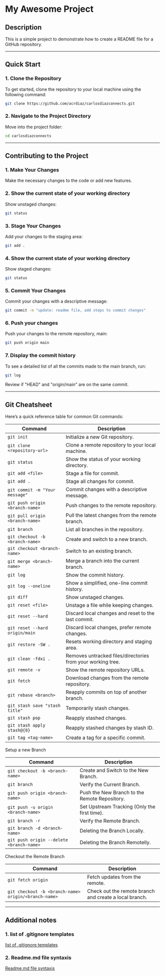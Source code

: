 # My Awesome Project

## Description
This is a simple project to demonstrate how to create a README file for a GitHub repository.

---

## Quick Start

### 1. Clone the Repository
To get started, clone the repository to your local machine using the following command:

```bash
git clone https://github.com/acrdiaz/carlosdiazconnects.git
```
### 2. Navigate to the Project Directory
Move into the project folder:

```bash
cd carlosdiazconnects
```

---

## Contributing to the Project

### 1. Make Your Changes
Make the necessary changes to the code or add new features.

### 2. Show the current state of your working directory
Show unstaged changes:

```bash
git status
```

### 3. Stage Your Changes
Add your changes to the staging area:

```bash
git add .
```

### 4. Show the current state of your working directory
Show staged changes:

```bash
git status
```

### 5. Commit Your Changes
Commit your changes with a descriptive message:

```bash
git commit -m "update: readme file, add steps to commit changes"
```

### 6. Push your changes
Push your changes to the remote repository, main:

```bash
git push origin main
```

### 7. Display the commit history
To see a detailed list of all the commits made to the main branch, run:

```bash
git log
```

Review if "HEAD" and "origin/main" are on the same commit.

---

## Git Cheatsheet

Here’s a quick reference table for common Git commands:

| Command                          | Description                                      |
|----------------------------------|--------------------------------------------------|
| `git init`                       | Initialize a new Git repository.                |
| `git clone <repository-url>`     | Clone a remote repository to your local machine.|
| `git status`                     | Show the status of your working directory.      |
| `git add <file>`                 | Stage a file for commit.                        |
| `git add .`                      | Stage all changes for commit.                   |
| `git commit -m "Your message"`   | Commit changes with a descriptive message.      |
| `git push origin <branch-name>`  | Push changes to the remote repository.          |
| `git pull origin <branch-name>`  | Pull the latest changes from the remote branch. |
| `git branch`                     | List all branches in the repository.            |
| `git checkout -b <branch-name>`  | Create and switch to a new branch.              |
| `git checkout <branch-name>`     | Switch to an existing branch.                   |
| `git merge <branch-name>`        | Merge a branch into the current branch.         |
| `git log`                        | Show the commit history.                        |
| `git log --oneline`              | Show a simplified, one-line commit history.     |
| `git diff`                       | Show unstaged changes.                          |
| `git reset <file>`               | Unstage a file while keeping changes.           |
| `git reset --hard`               | Discard local changes and reset to the last commit. |
|`git reset --hard origin/main`    | Discard local changes, prefer remote changes.   |
|`git restore -SW .`               | Resets working directory and staging area. |
|`git clean -fdxi .`               | Removes untracked files/directories from your working tree. |
| `git remote -v`                  | Show the remote repository URLs.                |
| `git fetch`                      | Download changes from the remote repository.    |
| `git rebase <branch>`            | Reapply commits on top of another branch.       |
| `git stash save "stash title"`   | Temporarily stash changes.                      |
| `git stash pop`                  | Reapply stashed changes.                        |
| `git stash apply stash@{0}`      | Reapply stashed changes by stash ID.            |
| `git tag <tag-name>`             | Create a tag for a specific commit.             |

Setup a new Branch

| Command                          | Description                                      |
|----------------------------------|--------------------------------------------------|
| `git checkout -b <branch-name>`  | Create and Switch to the New Branch.             |
| `git branch`                     | Verify the Current Branch.                       |
| `git push origin <branch-name>`  | Push the New Branch to the Remote Repository.    |
| `git push -u origin <branch-name>`| Set Upstream Tracking (Only the first time).    |
| `git branch -r`                  | Verify the Remote Branch.                        |
| `git branch -d <branch-name>`    | Deleting the Branch Locally.                     |
| `git push origin --delete <branch-name>`| Deleting the Branch Remotelly.            |

Checkout the Remote Branch

| Command                          | Description                                      |
|----------------------------------|--------------------------------------------------|
| `git fetch origin`  | Fetch updates from the remote.                                |
| `git checkout -b <branch-name> origin/<branch-name>`| Check out the remote branch and create a local branch.    |

---

## Additional notes

### 1. list of .gitignore templates
[list of .gitignore templates](https://github.com/github/gitignore/blob/main/VisualStudio.gitignore)

### 2. Readme.md file syntaxis
[Readme.md file syntaxis](https://docs.github.com/es/get-started/writing-on-github/getting-started-with-writing-and-formatting-on-github/basic-writing-and-formatting-syntax)

